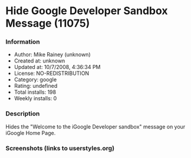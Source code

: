 # Hide Google Developer Sandbox Message (11075)

### Information
- Author: Mike Rainey (unknown)
- Created at: unknown
- Updated at: 10/7/2008, 4:36:34 PM
- License: NO-REDISTRIBUTION
- Category: google
- Rating: undefined
- Total installs: 198
- Weekly installs: 0


### Description
Hides the "Welcome to the iGoogle Developer sandbox" message on your iGoogle Home Page.


### Screenshots (links to userstyles.org)



